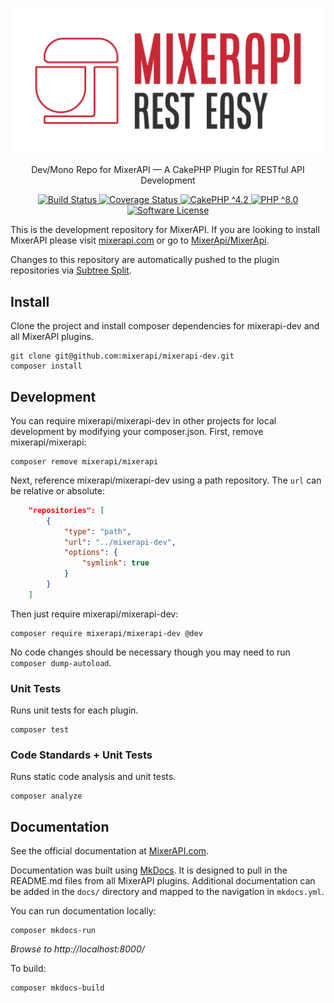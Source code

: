 ![Logo](./assets/mixerapi.svg#gh-light-mode-only)

<p align="center">
    Dev/Mono Repo for MixerAPI &mdash; A CakePHP Plugin for RESTful API Development
</p>
<p align="center">
    <a href="https://github.com/mixerapi/mixerapi-dev/actions/workflows/master.yml" target="_blank">
        <img alt="Build Status" src="https://github.com/mixerapi/mixerapi-dev/actions/workflows/master.yml/badge.svg">
    </a>
    <a href="https://coveralls.io/github/mixerapi/mixerapi-dev?branch=master" target="_blank">
        <img alt="Coverage Status" src="https://coveralls.io/repos/github/mixerapi/mixerapi-dev/badge.svg?branch=master">
    </a>
    <a href="https://book.cakephp.org/4/en/index.html">
        <img alt="CakePHP ^4.2" src="https://img.shields.io/badge/cakephp-^5.0-red?logo=cakephp">
    </a>
    <a href="https://php.net/" target="_blank">
        <img alt="PHP ^8.0" src="https://img.shields.io/badge/php-^8.1-8892BF.svg?logo=php">
    </a>
    <a href="LICENSE.txt" target="_blank">
        <img alt="Software License" src="https://img.shields.io/badge/license-MIT-brightgreen.svg?style=flat-square">
    </a>
</p>

This is the development repository for MixerAPI. If you are looking to install MixerAPI please visit
[mixerapi.com](https://mixerapi.com/) or go to [MixerApi/MixerApi](https://github.com/mixerapi/mixerapi).

Changes to this repository are automatically pushed to the plugin repositories via
[Subtree Split](https://www.subtreesplit.com/).

## Install

Clone the project and install composer dependencies for mixerapi-dev and all MixerAPI plugins.

```console
git clone git@github.com:mixerapi/mixerapi-dev.git
composer install
```

## Development

You can require mixerapi/mixerapi-dev in other projects for local development by modifying your composer.json. First,
remove mixerapi/mixerapi:

```console
composer remove mixerapi/mixerapi
```

Next, reference mixerapi/mixerapi-dev using a path repository. The `url` can be relative or absolute:

```json
    "repositories": [
        {
            "type": "path",
            "url": "../mixerapi-dev",
            "options": {
                "symlink": true
            }
        }
    ]
```

Then just require mixerapi/mixerapi-dev:

```console
composer require mixerapi/mixerapi-dev @dev
```

No code changes should be necessary though you may need to run `composer dump-autoload`.

### Unit Tests

Runs unit tests for each plugin.

```console
composer test
```

### Code Standards + Unit Tests

Runs static code analysis and unit tests.

```console
composer analyze
```

## Documentation

See the official documentation at [MixerAPI.com](https://mixerapi.com).

Documentation was built using [MkDocs](https://squidfunk.github.io/mkdocs-material/). It is designed to pull in the
README.md files from all MixerAPI plugins. Additional documentation can be added in the `docs/` directory and mapped
to the navigation in `mkdocs.yml`.

You can run documentation locally:

```console
composer mkdocs-run
```

_Browse to http://localhost:8000/_

To build:

```console
composer mkdocs-build
```


